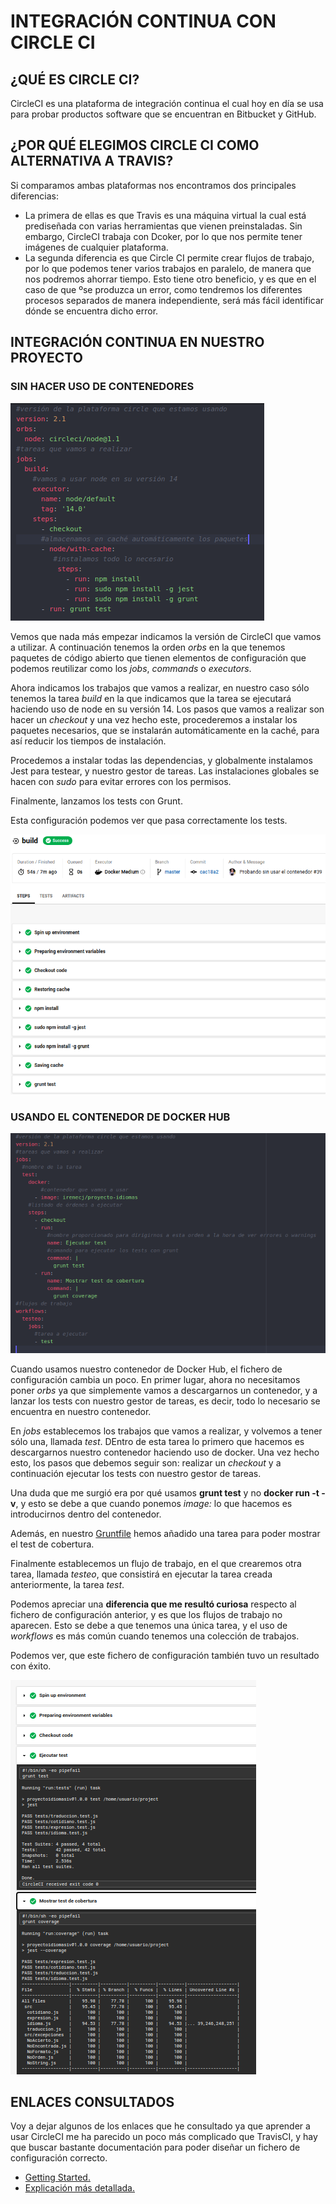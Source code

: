 # INTEGRACIÓN CONTINUA CON CIRCLE CI

## ¿QUÉ ES CIRCLE CI?
CircleCI es una plataforma de integración continua el cual hoy en día se usa para probar productos software que se encuentran en Bitbucket y GitHub.

## ¿POR QUÉ ELEGIMOS CIRCLE CI COMO ALTERNATIVA A TRAVIS?
Si comparamos ambas plataformas nos encontramos dos principales diferencias:
-  La primera de ellas es que Travis es una máquina virtual la cual está prediseñada con varias herramientas que vienen preinstaladas. Sin embargo, CircleCI trabaja con Dcoker, por lo que nos permite tener imágenes de cualquier plataforma.
- La segunda diferencia es que Circle CI permite crear flujos de trabajo, por lo que podemos tener varios trabajos en paralelo, de manera que nos podremos ahorrar tiempo. Esto tiene otro beneficio, y es que en el caso de que ºse produzca un error, como tendremos los diferentes procesos separados de manera independiente, será más fácil identificar dónde se encuentra dicho error.

## INTEGRACIÓN CONTINUA EN NUESTRO PROYECTO

### SIN HACER USO DE CONTENEDORES

![](../../imagenes/circle-sinContenedor.png)

Vemos que nada más empezar indicamos la versión de CircleCI que vamos a utilizar. A continuación tenemos la orden *orbs* en la que tenemos paquetes de código abierto que tienen elementos de configuración que podemos reutilizar como los *jobs*, *commands* o *executors*.

Ahora indicamos los trabajos que vamos a realizar, en nuestro caso sólo tenemos la tarea *build* en la que indicamos que la tarea se ejecutará haciendo uso de node en su versión 14.
Los pasos que vamos a realizar son hacer un *checkout* y una vez hecho este, procederemos a instalar los paquetes necesarios, que se instalarán automáticamente en la caché, para así reducir los tiempos de instalación.

Procedemos a instalar todas las dependencias, y globalmente instalamos Jest para testear, y nuestro gestor de tareas. Las instalaciones globales se hacen con *sudo* para evitar errores con los permisos.

Finalmente, lanzamos los tests con Grunt.

Esta configuración podemos ver que pasa correctamente los tests.

![](../../imagenes/circle-correcto1.png)

### USANDO EL CONTENEDOR DE DOCKER HUB

![](../../imagenes/circleContenedor1.png)

Cuando usamos nuestro contenedor de Docker Hub, el fichero de configuración cambia un poco. En primer lugar, ahora no necesitamos poner *orbs* ya que simplemente vamos a descargarnos un contenedor, y a lanzar los tests con nuestro gestor de tareas, es decir, todo lo necesario se encuentra en nuestro contenedor.

En *jobs* establecemos los trabajos que vamos a realizar, y volvemos a tener sólo una, llamada *test*. DEntro de esta tarea lo primero que hacemos es descargarnos nuestro contenedor haciendo uso de docker. Una vez hecho esto, los pasos que debemos seguir son: realizar un *checkout* y a continuación ejecutar los tests con nuestro gestor de tareas.

Una duda que me surgió era por qué usamos **grunt test** y no **docker run -t -v**, y esto se debe a que cuando ponemos *image: <contenedor>* lo que hacemos es introducirnos dentro del contenedor.

Además, en nuestro [Gruntfile](https://github.com/irenecj/proyecto-idiomas/blob/master/Gruntfile.js) hemos añadido una tarea para poder mostrar el test de cobertura.

Finalmente establecemos un flujo de trabajo, en el que crearemos otra tarea, llamada *testeo*, que consistirá en ejecutar la tarea creada anteriormente, la tarea *test*.

Podemos apreciar una **diferencia que me resultó curiosa** respecto al fichero de configuración anterior, y es que los flujos de trabajo no aparecen. Esto se debe a que tenemos una única tarea, y el uso de *workflows* es más común cuando tenemos una colección de trabajos.

Podemos ver, que este fichero de configuración también tuvo un resultado con éxito.

![](../../imagenes/circleCorrecto2.png)

## ENLACES CONSULTADOS

Voy a dejar algunos de los enlaces que he consultado ya que aprender a usar CircleCI me ha parecido un poco más complicado que TravisCI, y hay que buscar bastante documentación para poder diseñar un fichero de configuración correcto.
- [Getting Started.](https://circleci.com/docs/2.0/getting-started/#section=getting-started)
- [Explicación más detallada.](https://circleci.com/docs/2.0/config-intro/)
